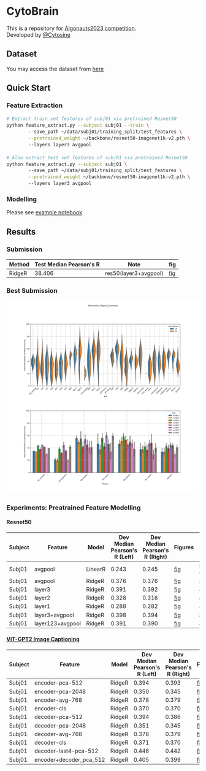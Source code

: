 # CytoBrain

This is a repository for [Algonauts2023 competition](http://algonauts.csail.mit.edu).  
Developed by [@Cytosine](https://github.com/Catosine)

## Dataset
You may access the dataset from [here](https://naturalscenesdataset.org)

## Quick Start
### Feature Extraction
```Bash
# Extract train set features of subj01 via pretrained Resnet50
python feature_extract.py --subject subj01 --train \ 
        --save_path ~/data/subj01/training_split/test_features \
        --pretrained_weight ~/backbone/resnet50-imagenet1k-v2.pth \ 
        --layers layer3 avgpool

# Also extract test set features of subj01 via pretrained Resnet50
python feature_extract.py --subject subj01 \ 
        --save_path ~/data/subj01/training_split/test_features \
        --pretrained_weight ~/backbone/resnet50-imagenet1k-v2.pth \ 
        --layers layer3 avgpool
```
### Modelling
Please see [example notebook](example.ipynb)

## Results
### Submission
| Method | Test Median Pearson's R | Note                  | fig |  
| ------ | ----------------------- | --------------------- | --- | 
| RidgeR | 38.406                  | res50(layer3+avgpool) | [fig](./img/Submission_Report_Summary.svg) |  

### Best Submission
![fig](./img/Submission_Report_Summary.svg)

### Experiments: Preatrained Feature Modelling
#### Resnet50
| Subject | Feature          | Model   | Dev Median Pearson's R (Left) | Dev Median Pearson's R (Right) | Figures                                           | Note     |  
| ------  | ---------------- | ------- | ----------------------------- | ------------------------------ | ------------------------------------------------- | -------- |  
| Subj01  | avgpool | LinearR | 0.243                         | 0.245                          | [fig](./img/resnet/linear_regression_baseline/histogram_pearson_20230308144134.png) | baseline/random crop 256 |
| Subj01  | avgpool | RidgeR  | 0.376                         | 0.376                          | [fig](./img/resnet/ridge_resnet50_full_img_alpha_2e4/histogram_pearson_20230309171821.png) | alpha=2e4 |
| Subj01  | layer3  | RidgeR  | 0.391                         | 0.392                          | [fig](./img/resnet/ridge_resnet50_layer3_full_img_alpha_1e3/histogram_pearson_20230314103838.png) | alpha=1e3/avgpool |
| Subj01  | layer2  | RidgeR  | 0.328                         | 0.316                          | [fig](./img/resnet/ridge_resnet50_layer2_full_img_alpha_1e2/histogram_pearson_20230314105409.png) | alpha=1e2/avgpool |
| Subj01  | layer1  | RidgeR  | 0.288                         | 0.282                          | [fig](./img/resnet/ridge_resnet50_layer1_full_img_alpha_1e1/histogram_pearson_20230314110252.png) | alpha=1e1/avgpool |
| Subj01  | layer3+avgpool | RidgeR  | 0.398                         | 0.394                          | [fig](./img/resnet/ridge_resnet50_layer3%2Bavgpool_full_img_alpha_1e4/histogram_pearson_20230314144609.png) | alpha=1e4 |
| Subj01  | layer123+avgpool | RidgeR  | 0.391                         | 0.390                          | [fig](./img/resnet/ridge_resnet50_layer1234_img_alpha_1e3/histogram_pearson_20230314152330.png) | alpha=1e3 |

#### [ViT-GPT2 Image Captioning]((https://huggingface.co/nlpconnect/vit-gpt2-image-captioning))
| Subject | Feature          | Model   | Dev Median Pearson's R (Left) | Dev Median Pearson's R (Right) | Figures                                           | Note     |  
| ------  | ---------------- | ------- | ----------------------------- | ------------------------------ | ------------------------------------------------- | -------- |  
| Subj01  | encoder-pca-512 | RidgeR  | 0.394                         | 0.393                          | [fig](./img/ridge_vit-gpt2-image-captioning_encoder_512_alpha_1/histogram_pearson_20230403181928.png) | alpha=1 |
| Subj01  | encoder-pca-2048 | RidgeR  | 0.350                         | 0.345                          | [fig](./img/ridge_vit-gpt2-image-captioning_encoder_alpha_1e4/histogram_pearson_20230403153120.png) | alpha=1e4 |
| Subj01  | encoder-avg-768 | RidgeR  | 0.378                         | 0.379                          | [fig](./img/ridge_vit-gpt2-image-captioning_encoder_768_alpha_1e4/histogram_pearson_20230404154228.png) | alpha=1e4 |
| Subj01  | encoder-cls | RidgeR  | 0.370                         | 0.370                          | [fig](./img/ridge_vit-gpt2-image-captioning_encoder_cls_alpha_1e4/histogram_pearson_20230404162304.png) | alpha=1e4 |
| Subj01  | decoder-pca-512 | RidgeR  | 0.394                         | 0.386                          | [fig](./img/ridge_vit-gpt2-image-captioning_decoder_pca_512_alpha_5e3/histogram_pearson_20230407145836.png) | alpha=5e3 |
| Subj01  | decoder-pca-2048 | RidgeR  | 0.351                         | 0.345                          | [fig](./img/ridge_vit-gpt2-image-captioning_decoder_pca_2048_alpha_2e4/histogram_pearson_20230407143730.png) | alpha=2e4 |
| Subj01  | decoder-avg-768 | RidgeR  | 0.378                         | 0.379                          | [fig](./img/ridge_vit-gpt2-image-captioning_decoder_avg_768_alpha_1e4/histogram_pearson_20230407152340.png) | alpha=1e4 |
| Subj01  | decoder-cls | RidgeR  | 0.371                         | 0.370                          | [fig](./img/ridge_vit-gpt2-image-captioning_decoder_cls_alpha_1e4/histogram_pearson_20230407152957.png) | alpha=1e4 |
| Subj01  | decoder-last4-pca-512 | RidgeR  | 0.446                         | 0.442                          | [fig](./img/ridge_vit-gpt2-image-captioning_decoder_last4_pca_512_alpha_2e3/histogram_pearson_20230410133526.png) | alpha=2e3 |
| Subj01  | encoder+decoder_pca_512 | RidgeR  | 0.405                         | 0.399                          | [fig](./img/ridge_vit-gpt2-image-captioning_encoder_pca_512%2Bdecoder_pca_512_alpha_1e6/histogram_pearson_20230407154405.png) | alpha=1e6 |

